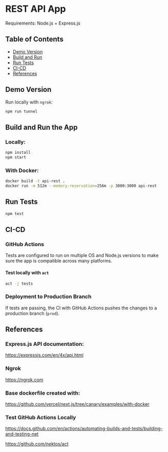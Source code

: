 # REST API App

Requirements: Node.js + Express.js

## Table of Contents

- [Demo Version](#demo-version)
- [Build and Run](#build-and-run)
- [Run Tests](#run-tests)
- [CI-CD](#ci-cd)
- [References](#references)

## Demo Version

Run locally with `ngrok`:

```bash
npm run tunnel
```

## Build and Run the App

### Locally:

```bash
npm install
npm start
```

### With Docker:

```bash
docker build -t api-rest .
docker run -m 512m --memory-reservation=256m -p 3000:3000 api-rest
```

## Run Tests

```bash
npm test
```

## CI-CD

### GitHub Actions

Tests are configured to run on multiple OS and Node.js versions to make sure the app is compatible across many platforms.

#### Test locally with `act`

```bash
act -j tests
```

### Deployment to Production Branch

If tests are passing, the CI with GitHub Actions pushes the changes to a production branch (`prod`).

## References

### Express.js API documentation:

https://expressjs.com/en/4x/api.html

### Ngrok

https://ngrok.com

### Base dockerfile created with:

https://github.com/vercel/next.js/tree/canary/examples/with-docker

### Test GitHub Actions Locally

https://docs.github.com/en/actions/automating-builds-and-tests/building-and-testing-net

https://github.com/nektos/act
